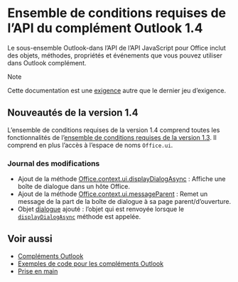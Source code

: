 # <a name="outlook-add-in-api-requirement-set-14"></a>Ensemble de conditions requises de l’API du complément Outlook 1.4

Le sous-ensemble Outlook-dans l’API de l’API JavaScript pour Office inclut des objets, méthodes, propriétés et événements que vous pouvez utiliser dans Outlook complément.

> [!NOTE]
> Cette documentation est une [exigence](/javascript/office/requirement-sets/outlook-api-requirement-sets) autre que le dernier jeu d’exigence.

## <a name="whats-new-in-14"></a>Nouveautés de la version 1.4

L’ensemble de conditions requises de la version 1.4 comprend toutes les fonctionnalités de l’[ensemble de conditions requises de la version 1.3](../requirement-set-1.3/outlook-requirement-set-1.3.md). Il comprend en plus l’accès à l’espace de noms `Office.ui`.

### <a name="change-log"></a>Journal des modifications

- Ajout de la méthode [Office.context.ui.displayDialogAsync](/javascript/api/office/office.ui#displaydialogasync-startaddress--options--callback-) : Affiche une boîte de dialogue dans un hôte Office.
- Ajout de la méthode [Office.context.ui.messageParent](/javascript/api/office/office.ui#messageparent-messageobject-) : Remet un message de la part de la boîte de dialogue à sa page parent/d’ouverture.
- Objet [dialogue](/javascript/api/office/office.dialog) ajouté : l’objet qui est renvoyée lorsque le [`displayDialogAsync`](/javascript/api/office/office.ui#displaydialogasync-startaddress--options--callback-) méthode est appelée.

## <a name="see-also"></a>Voir aussi

- [Compléments Outlook](https://docs.microsoft.com/outlook/add-ins/)
- [Exemples de code pour les compléments Outlook](https://developer.microsoft.com/outlook/gallery/?filterBy=Outlook,Samples,Add-ins)
- [Prise en main](https://docs.microsoft.com/outlook/add-ins/quick-start)